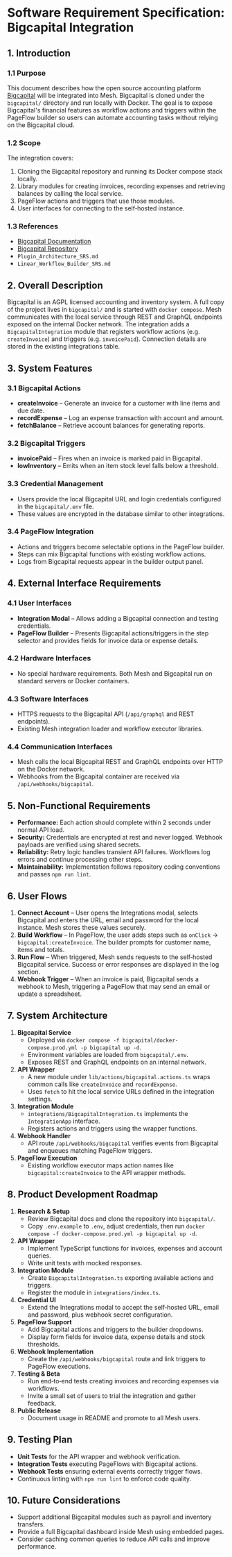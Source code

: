 # Software Requirement Specification: Bigcapital Integration

## 1. Introduction
### 1.1 Purpose
This document describes how the open source accounting platform [Bigcapital](https://github.com/bigcapitalhq/bigcapital) will be integrated into Mesh. Bigcapital is cloned under the `bigcapital/` directory and run locally with Docker. The goal is to expose Bigcapital's financial features as workflow actions and triggers within the PageFlow builder so users can automate accounting tasks without relying on the Bigcapital cloud.

### 1.2 Scope
The integration covers:
1. Cloning the Bigcapital repository and running its Docker compose stack locally.
2. Library modules for creating invoices, recording expenses and retrieving balances by calling the local service.
3. PageFlow actions and triggers that use those modules.
4. User interfaces for connecting to the self‑hosted instance.

### 1.3 References
- [Bigcapital Documentation](https://docs.bigcapital.app/)
- [Bigcapital Repository](https://github.com/bigcapitalhq/bigcapital)
- `Plugin_Architecture_SRS.md`
- `Linear_Workflow_Builder_SRS.md`

## 2. Overall Description
Bigcapital is an AGPL licensed accounting and inventory system. A full copy of the project lives in `bigcapital/` and is started with `docker compose`. Mesh communicates with the local service through REST and GraphQL endpoints exposed on the internal Docker network. The integration adds a `BigcapitalIntegration` module that registers workflow actions (e.g. `createInvoice`) and triggers (e.g. `invoicePaid`). Connection details are stored in the existing integrations table.

## 3. System Features
### 3.1 Bigcapital Actions
- **createInvoice** – Generate an invoice for a customer with line items and due date.
- **recordExpense** – Log an expense transaction with account and amount.
- **fetchBalance** – Retrieve account balances for generating reports.

### 3.2 Bigcapital Triggers
- **invoicePaid** – Fires when an invoice is marked paid in Bigcapital.
- **lowInventory** – Emits when an item stock level falls below a threshold.

### 3.3 Credential Management
- Users provide the local Bigcapital URL and login credentials configured in the `bigcapital/.env` file.
- These values are encrypted in the database similar to other integrations.

### 3.4 PageFlow Integration
- Actions and triggers become selectable options in the PageFlow builder.
- Steps can mix Bigcapital functions with existing workflow actions.
- Logs from Bigcapital requests appear in the builder output panel.

## 4. External Interface Requirements
### 4.1 User Interfaces
- **Integration Modal** – Allows adding a Bigcapital connection and testing credentials.
- **PageFlow Builder** – Presents Bigcapital actions/triggers in the step selector and provides fields for invoice data or expense details.

### 4.2 Hardware Interfaces
- No special hardware requirements. Both Mesh and Bigcapital run on standard servers or Docker containers.

### 4.3 Software Interfaces
- HTTPS requests to the Bigcapital API (`/api/graphql` and REST endpoints).
- Existing Mesh integration loader and workflow executor libraries.

### 4.4 Communication Interfaces
- Mesh calls the local Bigcapital REST and GraphQL endpoints over HTTP on the Docker network.
- Webhooks from the Bigcapital container are received via `/api/webhooks/bigcapital`.

## 5. Non-Functional Requirements
- **Performance:** Each action should complete within 2 seconds under normal API load.
- **Security:** Credentials are encrypted at rest and never logged. Webhook payloads are verified using shared secrets.
- **Reliability:** Retry logic handles transient API failures. Workflows log errors and continue processing other steps.
- **Maintainability:** Implementation follows repository coding conventions and passes `npm run lint`.

## 6. User Flows
1. **Connect Account** – User opens the Integrations modal, selects Bigcapital and enters the URL, email and password for the local instance. Mesh stores these values securely.
2. **Build Workflow** – In PageFlow, the user adds steps such as `onClick` → `bigcapital:createInvoice`. The builder prompts for customer name, items and totals.
3. **Run Flow** – When triggered, Mesh sends requests to the self‑hosted Bigcapital service. Success or error responses are displayed in the log section.
4. **Webhook Trigger** – When an invoice is paid, Bigcapital sends a webhook to Mesh, triggering a PageFlow that may send an email or update a spreadsheet.

## 7. System Architecture
1. **Bigcapital Service**
   - Deployed via `docker compose -f bigcapital/docker-compose.prod.yml -p bigcapital up -d`.
   - Environment variables are loaded from `bigcapital/.env`.
   - Exposes REST and GraphQL endpoints on an internal network.
2. **API Wrapper**
   - A new module under `lib/actions/bigcapital.actions.ts` wraps common calls like `createInvoice` and `recordExpense`.
   - Uses `fetch` to hit the local service URLs defined in the integration settings.
3. **Integration Module**
   - `integrations/BigcapitalIntegration.ts` implements the `IntegrationApp` interface.
   - Registers actions and triggers using the wrapper functions.
4. **Webhook Handler**
   - API route `/api/webhooks/bigcapital` verifies events from Bigcapital and enqueues matching PageFlow triggers.
5. **PageFlow Execution**
   - Existing workflow executor maps action names like `bigcapital:createInvoice` to the API wrapper methods.

## 8. Product Development Roadmap
1. **Research & Setup**
   - Review Bigcapital docs and clone the repository into `bigcapital/`.
   - Copy `.env.example` to `.env`, adjust credentials, then run `docker compose -f docker-compose.prod.yml -p bigcapital up -d`.
2. **API Wrapper**
   - Implement TypeScript functions for invoices, expenses and account queries.
   - Write unit tests with mocked responses.
3. **Integration Module**
   - Create `BigcapitalIntegration.ts` exporting available actions and triggers.
   - Register the module in `integrations/index.ts`.
4. **Credential UI**
   - Extend the Integrations modal to accept the self‑hosted URL, email and password, plus webhook secret configuration.
5. **PageFlow Support**
   - Add Bigcapital actions and triggers to the builder dropdowns.
   - Display form fields for invoice data, expense details and stock thresholds.
6. **Webhook Implementation**
   - Create the `/api/webhooks/bigcapital` route and link triggers to PageFlow executions.
7. **Testing & Beta**
   - Run end‑to‑end tests creating invoices and recording expenses via workflows.
   - Invite a small set of users to trial the integration and gather feedback.
8. **Public Release**
   - Document usage in README and promote to all Mesh users.

## 9. Testing Plan
- **Unit Tests** for the API wrapper and webhook verification.
- **Integration Tests** executing PageFlows with Bigcapital actions.
- **Webhook Tests** ensuring external events correctly trigger flows.
- Continuous linting with `npm run lint` to enforce code quality.

## 10. Future Considerations
- Support additional Bigcapital modules such as payroll and inventory transfers.
- Provide a full Bigcapital dashboard inside Mesh using embedded pages.
- Consider caching common queries to reduce API calls and improve performance.
